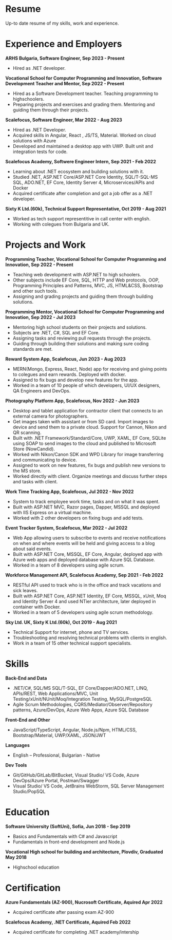 # Resume
Up-to date resume of my skills, work and experience.

# Experience and Employers

**ARHS Bulgaria, Software Engineer, Sep 2023 - Present**
- Hired as .NET developer.

**Vocational School for Computer Programming and Innovation, Software Development Teacher and Mentor, Sep 2022 - Present**
- Hired as a Software Development teacher. Teaching programming to highschoolers.
- Preparing projects and exercises and grading them. Mentoring and guiding them through their projects.

**Scalefocus, Software Engineer, Mar 2022 - Aug 2023**
- Hired as .NET Developer.
- Acquired skills in Angular, React , JS/TS, Material. Worked on cloud solutions with Azure
- Developed and maintained a desktop app with UWP. Built unit and integration tests for code.
  
**Scalefocus Academy, Softwere Engineer Intern, Sep 2021 - Feb 2022**
- Learning about .NET ecosystem and building solutions with it.
- Studied .NET, ASP.NET Core/ASP.NET Core Identity, SQL/T-SQL-MS SQL, ADO.NET, EF Core, Identity Server 4, Microservices/APIs and Docker
- Acquired certificate after completion and got a job offer as a .NET developer.

**Sixty K Ltd.(60k), Technical Support Representative, Oct 2019 - Aug 2021**
- Worked as tech support representitive in call center with english.
- Working with colegues from Bulgaria and UK.

# Projects and Work

**Programming Teacher, Vocational School for Computer Programming and Innovation, Sep 2022 - Present**
- Teaching web development with ASP.NET to high schoolers.
- Other subjects include EF Core, SQL, HTTP and Web protocols, OOP, Programming Principles and Patterns, MVC, JS, HTML&CSS, Bootstrap and other such tools.
- Assigning and grading projects and guiding them through building solutions.

**Programming Mentor, Vocational School for Computer Programming and Innovation, Sep 2022 - Jul 2023**
- Mentoring high school students on their projects and solutions.
- Subjects are .NET, C#, SQL and EF Core.
- Assigning tasks and reviewing pull requests through the projects.
- Guiding through building their solutions and making sure coding standards are met.

**Reward System App, Scalefocus, Jun 2023 - Aug 2023**
- MERN(Mongo, Express, React, Node) app for receiving and giving points to colegues and earn rewards. Deployed with docker.
- Assigned to fix bugs and develop new features for the app.
- Worked in a team of 10 people of which developers, UI/UX designers, QA Engineers and DevOps.

**Photography Platform App, Scalefocus, Nov 2022 - Jun 2023**
- Desktop and tablet application for contractor client that connects to an external camera for photographers.
- Get images taken with assistant or from SD card. Import images to device and send them to a private cloud. Support for Cannon, Nikon and QR scanning.
- Built with .NET Framework/Standard/Core, UWP, XAML, EF Core, SQLite using SOAP to send images to the cloud and published to Microsoft Store (NowCandid).
- Worked with Nikon/Canon SDK and WPD Library for image transferring and communicating to device.
- Assigned to work on new features, fix bugs and publish new versions to the MS store.
- Worked directly with client. Organize meetings and discuss further steps and tasks with client.

**Work Time Tracking App, Scalefocus, Jul 2022 - Nov 2022**
- System to track employee work time, tasks and on what it was spent.
- Built with ASP.NET MVC, Razor pages, Dapper, MSSQL and deployed with IIS Express on a virtual machine.
- Worked with 2 other developers on fixing bugs and add tests.

**Event Tracker System, Scalefocus, Mar 2022 - Jul 2022**
- Web App allowing users to subscribe to events and receive notifications on when and where events will be held and giving access to a blog about said events.
- Built with ASP.NET Core, MSSQL, EF Core, Angular, deployed app with Azure web apps and deployed database with Azure SQL Database.
- Worked in a team of 8 developers using agile scrum.

**Workforce Management API, Scalefocus Academy, Sep 2021 - Feb 2022**
- RESTful API used to track who is in the office and track vacations and sick leaves.
- Built with ASP.NET Core, ASP.NET Identity, EF Core, MSSQL, xUnit, Moq and Identity Server 4 and used NTier architecture, later deployed in container with Docker.
- Worked in a team of 5 developers using agile scrum methodology.

**Sky Ltd. UK, Sixty K Ltd.(60k), Oct 2019 - Aug 2021**
- Technical Support for internet, phone and TV services.
- Troubleshooting and resolving technical problems with clients in english.
- Work in a team of 15 other technical support specialists.

# Skills

**Back-End and Data**
- .NET/C#, SQL/MS SQL/T-SQL, EF Core/Dapper/ADO.NET, LINQ, APIs/REST, Web Applications/MVC, Unit Testing/xUnit/NUnit/Moq/Integration Testing, MySQL/PostgreSQL
- Agile Scrum Methodologies, CQRS/Mediator/Observer/Repository patterns, Azure/DevOps, Azure Web Apps, Azure SQL Database

**Front-End and Other**
- JavaScript/TypeScript, Angular, Node.js/Npm, HTML/CSS, Bootstrap/Material, UWP/XAML, JSON/JWT

**Languages**
- English – Professional, Bulgarian - Native

**Dev Tools**
- Git/GitHub/GitLab/BitBucket, Visual Studio/ VS Code, Azure DevOps/Azure Portal, Postman/Swagger
- Visual Studio/ VS Code, JetBrains WebStorm, SQL Server Management Studio/PopSQL

# Education

**Software University (SoftUni), Sofia, Jun 2018 - Sep 2019**
- Basics and Fundamentals with C# and Javascript
- Fundamentals in front-end development and Node.js

**Vocational High school for building and architecture, Plovdiv, Graduated May 2018**
- Highschool education

# Certification

**Azure Fundamentals (AZ-900), Nucrosoft Certificate, Aquired Apr 2022**
- Acquired certificate after passing exam AZ-900

**Scalefocus Academy, .NET Certificate, Aquired Feb 2022**
- Acquired certificate for completing .NET academy/intership
